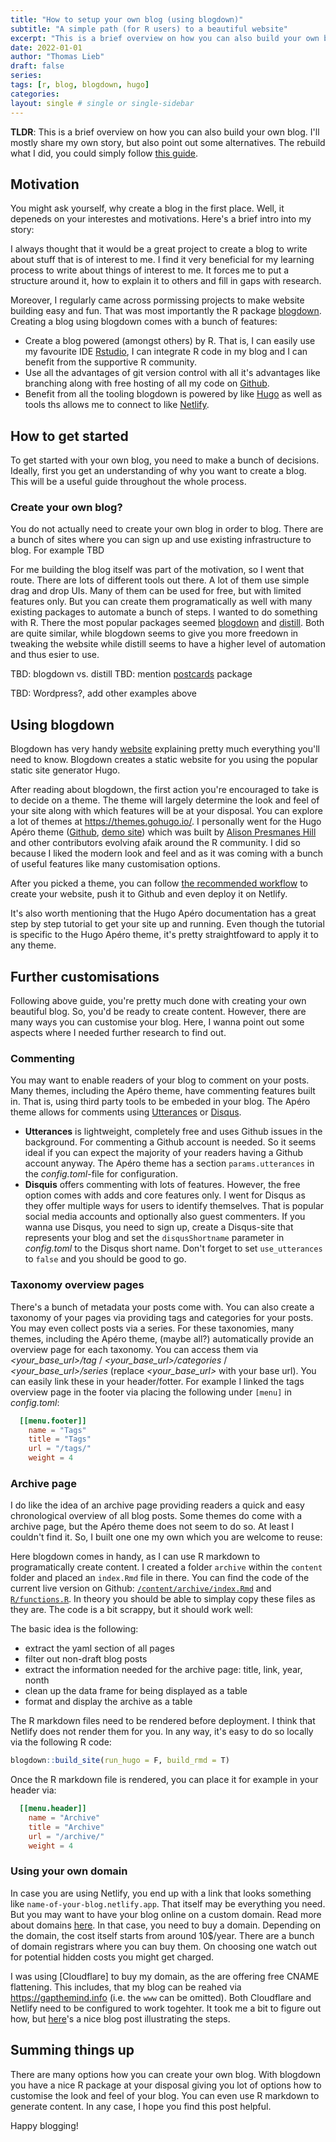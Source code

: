 ```yaml
---
title: "How to setup your own blog (using blogdown)"
subtitle: "A simple path (for R users) to a beautiful website"
excerpt: "This is a brief overview on how you can also build your own blog. I'll mostly share my own story, but also point out some alternatives. The rebuild what I did, you could simply follow [this guide](https://hugo-apero-docs.netlify.app/start/)"
date: 2022-01-01
author: "Thomas Lieb"
draft: false
series:
tags: [r, blog, blogdown, hugo]
categories:
layout: single # single or single-sidebar
---
```


**TLDR**: This is a brief overview on how you can also build your own blog. I'll mostly share my own story, but also point out some alternatives. The rebuild what I did, you could simply follow [this guide](https://hugo-apero-docs.netlify.app/start/).

## Motivation

You might ask yourself, why create a blog in the first place. Well, it depeneds on your interestes and motivations. Here's a brief intro into my story:

I always thought that it would be a great project to create a blog to write about stuff that is of interest to me. I find it very beneficial for my learning process to write about things of interest to me. It forces me to put a structure around it, how to explain it to others and fill in gaps with research.

Moreover, I regularly came across pormissing projects to make website building easy and fun. That was most importantly the R package [blogdown](https://bookdown.org/yihui/blogdown/). Creating a blog using blogdown comes with a bunch of features:

-   Create a blog powered (amongst others) by R. That is, I can easily use my favourite IDE [Rstudio](https://www.rstudio.com/), I can integrate R code in my blog and I can benefit from the supportive R community.
-   Use all the advantages of git version control with all it's advantages like branching along with free hosting of all my code on [Github](https://github.com/rietho/blogdown_website).
-   Benefit from all the tooling blogdown is powered by like [Hugo](https://gohugo.io/) as well as tools ths allows me to connect to like [Netlify](https://www.netlify.com/).


## How to get started

To get started with your own blog, you need to make a bunch of decisions. Ideally, first you get an understanding of why you want to create a blog. This will be a useful guide throughout the whole process.

### Create your own blog?

You do not actually need to create your own blog in order to blog. There are a bunch of sites where you can sign up and use existing infrastructure to blog. For example TBD

For me building the blog itself was part of the motivation, so I went that route. There are lots of different tools out there. A lot of them use simple drag and drop UIs. Many of them can be used for free, but with limited features only. But you can create them programatically as well with many existing packages to automate a bunch of steps. I wanted to do something with R. There the most popular packages seemed [blogdown]() and [distill](). Both are quite similar, while blogdown seems to give you more freedown in tweaking the website while distill seems to have a higher level of automation and thus esier to use.

TBD: blogdown vs. distill
TBD: mention [postcards](https://github.com/seankross/postcards) package

TBD: Wordpress?, add other examples above

## Using blogdown

Blogdown has very handy [website](https://bookdown.org/yihui/blogdown/) explaining pretty much everything you'll need to know. Blogdown creates a static website for you using the popular static site generator Hugo.

After reading about blogdown, the first action you're encouraged to take is to decide on a theme. The theme will largely determine the look and feel of your site along with which features will be at your disposal. You can explore a lot of themes at https://themes.gohugo.io/. I personally went for the Hugo Apéro theme ([Github](https://github.com/apreshill/apero), [demo site](https://hugo-apero.netlify.app/)) which was built by [Alison Presmanes Hill](https://www.apreshill.com/) and other contributors evolving afaik around the R community. I did so because I liked the modern look and feel and as it was coming with a bunch of useful features like many customisation options.

After you picked a theme, you can follow [the recommended workflow](https://bookdown.org/yihui/blogdown/workflow.html) to create your website, push it to Github and even deploy it on Netlify.

It's also worth mentioning that the Hugo Apéro documentation has a great step by step tutorial to get your site up and running. Even though the tutorial is specific to the Hugo Apéro theme, it's pretty straightfoward to apply it to any theme.

## Further customisations

Following above guide, you're pretty much done with creating your own beautiful blog. So, you'd be ready to create content. However, there are many ways you can customise your blog. Here, I wanna point out some aspects where I needed further research to find out.

### Commenting

You may want to enable readers of your blog to comment on your posts. Many themes, including the Apéro theme, have commenting features built in. That is, using third party tools to be embeded in your blog. The Apéro theme allows for comments using [Utterances](https://utteranc.es/) or [Disqus](https://disqus.com/).

* **Utterances** is lightweight, completely free and uses Github issues in the background. For commenting a Github account is needed. So it seems ideal if you can expect the majority of your readers having a Github account anyway. The Apéro theme has a section `params.utterances` in the *config.toml*-file for configuration.
* **Disquis** offers commenting with lots of features. However, the free option comes with adds and core features only. I went for Disqus as they offer multiple ways for users to identify themselves. That is popular social media accounts and optionally also guest commenters. If you wanna use Disqus, you need to sign up, create a Disqus-site that represents your blog and set the `disqusShortname` parameter in *config.toml* to the Disqus short name. Don't forget to set `use_utterances` to `false` and you should be good to go.

### Taxonomy overview pages

There's a bunch of metadata your posts come with. You can also create a taxonomy of your pages via providing tags and categories for your posts. You may even collect posts via a series. For these taxonomies, many themes, including the Apéro theme, (maybe all?) automatically provide an overview page for each taxonomy. You can access them via *<your_base_url>/tag* / *<your_base_url>/categories* / *<your_base_url>/series* (replace *<your_base_url>* with your base url). You can easily link these in your header/fotter. For example I linked the tags overview page in the footer via placing the following under `[menu]` in *config.toml*:

```toml
  [[menu.footer]]
    name = "Tags"
    title = "Tags"
    url = "/tags/"
    weight = 4
```

### Archive page

I do like the idea of an archive page providing readers a quick and easy chronological overview of all blog posts. Some themes do come with a archive page, but the Apéro theme does not seem to do so. At least I couldn't find it. So, I built one one my own which you are welcome to reuse:

Here blogdown comes in handy, as I can use R markdown to programatically create content. I created a folder `archive` within the `content` folder and placed an `index.Rmd` file in there. You can find the code of the current live version on Github: [`/content/archive/index.Rmd`](https://github.com/rietho/blogdown_website/blob/main/content/archive/index.Rmd) and [`R/functions.R`](https://github.com/rietho/blogdown_website/blob/main/R/functions.R). In theory you should be able to simplay copy these files as they are. The code is a bit scrappy, but it should work well:

The basic idea is the following:

* extract the yaml section of all pages
* filter out non-draft blog posts
* extract the information needed for the archive page: title, link, year, nonth
* clean up the data frame for being displayed as a table
* format and display the archive as a table

The R markdown files need to be rendered before deployment. I think that Netlify does not render them for you. In any way, it's easy to do so locally via the following R code:

```r
blogdown::build_site(run_hugo = F, build_rmd = T)
```

Once the R markdown file is rendered, you can place it for example in your header via:

```toml
  [[menu.header]]
    name = "Archive"
    title = "Archive"
    url = "/archive/"
    weight = 4
```

### Using your own domain

In case you are using Netlify, you end up with a link that looks something like `name-of-your-blog.netlify.app`. That itself may be everything you need. But you may want to have your blog online on a custom domain. Read more about domains [here](https://bookdown.org/yihui/blogdown/domain-name.html). In that case, you need to buy a domain. Depending on the domain, the cost itself starts from around 10$/year. There are a bunch of domain registrars where you can buy them. On choosing one watch out for potential hidden costs you might get charged.

I was using [Cloudflare] to buy my domain, as the are offering free CNAME flattening. This includes, that my blog can be reahed via https://gapthemind.info (i.e. the `www` can be omitted). Both Cloudflare and Netlify need to be configured to work togehter. It took me a bit to figure out how, but [here](https://jaketrent.com/post/cloudflare-dns-netlify-host)'s a nice blog post illustrating the steps.

## Summing things up

There are many options how you can create your own blog. With blogdown you have a nice R package at your disposal giving you lot of options how to customise the look and feel of your blog. You can even use R markdown to generate content. In any case, I hope you find this post helpful.

Happy blogging!

